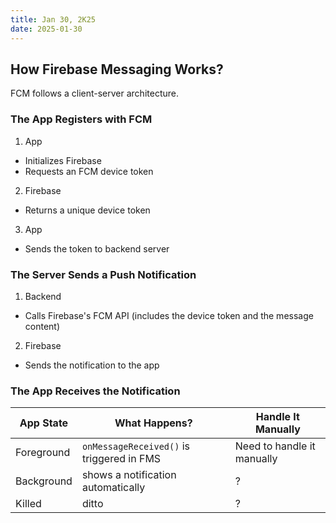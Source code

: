 ```yaml
---
title: Jan 30, 2K25
date: 2025-01-30
---
```


## How Firebase Messaging Works?

FCM follows a client-server architecture.

### The App Registers with FCM

1. App
  - Initializes Firebase
  - Requests an FCM device token
2. Firebase
  - Returns a unique device token
3. App
  - Sends the token to backend server

### The Server Sends a Push Notification

1. Backend
  - Calls Firebase's FCM API (includes the device token and the message content)
2. Firebase
  - Sends the notification to the app

### The App Receives the Notification

| App State | What Happens? | Handle It Manually |
| --------- | ------------- | ------------------ |
| Foreground | ``onMessageReceived()`` is triggered in FMS | Need to handle it manually |
| Background | shows a notification automatically | ? |
| Killed | ditto | ? |